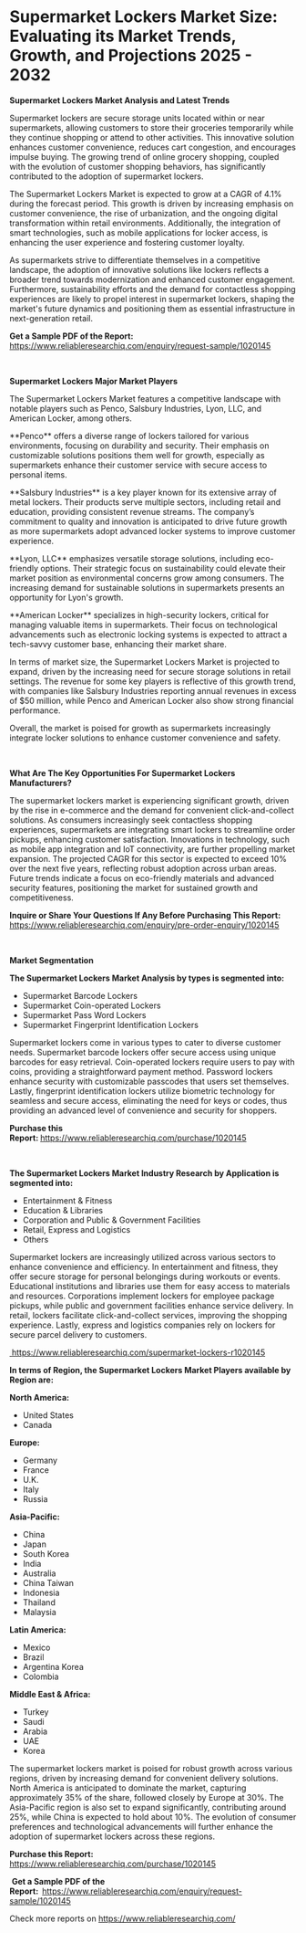 <p><h1>Supermarket Lockers Market Size: Evaluating its Market Trends, Growth, and Projections 2025 - 2032</h1></p><p><strong>Supermarket Lockers Market Analysis and Latest Trends</strong></p>
<p><p>Supermarket lockers are secure storage units located within or near supermarkets, allowing customers to store their groceries temporarily while they continue shopping or attend to other activities. This innovative solution enhances customer convenience, reduces cart congestion, and encourages impulse buying. The growing trend of online grocery shopping, coupled with the evolution of customer shopping behaviors, has significantly contributed to the adoption of supermarket lockers. </p><p>The Supermarket Lockers Market is expected to grow at a CAGR of 4.1% during the forecast period. This growth is driven by increasing emphasis on customer convenience, the rise of urbanization, and the ongoing digital transformation within retail environments. Additionally, the integration of smart technologies, such as mobile applications for locker access, is enhancing the user experience and fostering customer loyalty. </p><p>As supermarkets strive to differentiate themselves in a competitive landscape, the adoption of innovative solutions like lockers reflects a broader trend towards modernization and enhanced customer engagement. Furthermore, sustainability efforts and the demand for contactless shopping experiences are likely to propel interest in supermarket lockers, shaping the market's future dynamics and positioning them as essential infrastructure in next-generation retail.</p></p>
<p><strong>Get a Sample PDF of the Report:&nbsp;</strong> <a href="https://www.reliableresearchiq.com/enquiry/request-sample/1020145?utm_campaign=2282&utm_medium=2&utm_source=Github&utm_content=ia&utm_term=05042025&utm_id=supermarket-lockers">https://www.reliableresearchiq.com/enquiry/request-sample/1020145</a></p>
<p>&nbsp;</p>
<p><strong>Supermarket Lockers Major Market Players</strong></p>
<p><p>The Supermarket Lockers Market features a competitive landscape with notable players such as Penco, Salsbury Industries, Lyon, LLC, and American Locker, among others.</p><p>**Penco** offers a diverse range of lockers tailored for various environments, focusing on durability and security. Their emphasis on customizable solutions positions them well for growth, especially as supermarkets enhance their customer service with secure access to personal items.</p><p>**Salsbury Industries** is a key player known for its extensive array of metal lockers. Their products serve multiple sectors, including retail and education, providing consistent revenue streams. The company’s commitment to quality and innovation is anticipated to drive future growth as more supermarkets adopt advanced locker systems to improve customer experience.</p><p>**Lyon, LLC** emphasizes versatile storage solutions, including eco-friendly options. Their strategic focus on sustainability could elevate their market position as environmental concerns grow among consumers. The increasing demand for sustainable solutions in supermarkets presents an opportunity for Lyon's growth.</p><p>**American Locker** specializes in high-security lockers, critical for managing valuable items in supermarkets. Their focus on technological advancements such as electronic locking systems is expected to attract a tech-savvy customer base, enhancing their market share.</p><p>In terms of market size, the Supermarket Lockers Market is projected to expand, driven by the increasing need for secure storage solutions in retail settings. The revenue for some key players is reflective of this growth trend, with companies like Salsbury Industries reporting annual revenues in excess of $50 million, while Penco and American Locker also show strong financial performance.</p><p>Overall, the market is poised for growth as supermarkets increasingly integrate locker solutions to enhance customer convenience and safety.</p></p>
<p>&nbsp;</p>
<p><strong>What Are The Key Opportunities For Supermarket Lockers Manufacturers?</strong></p>
<p><p>The supermarket lockers market is experiencing significant growth, driven by the rise in e-commerce and the demand for convenient click-and-collect solutions. As consumers increasingly seek contactless shopping experiences, supermarkets are integrating smart lockers to streamline order pickups, enhancing customer satisfaction. Innovations in technology, such as mobile app integration and IoT connectivity, are further propelling market expansion. The projected CAGR for this sector is expected to exceed 10% over the next five years, reflecting robust adoption across urban areas. Future trends indicate a focus on eco-friendly materials and advanced security features, positioning the market for sustained growth and competitiveness.</p></p>
<p><strong>Inquire or Share Your Questions If Any Before Purchasing This Report:</strong> <a href="https://www.reliableresearchiq.com/enquiry/pre-order-enquiry/1020145?utm_campaign=2282&utm_medium=2&utm_source=Github&utm_content=ia&utm_term=05042025&utm_id=supermarket-lockers">https://www.reliableresearchiq.com/enquiry/pre-order-enquiry/1020145</a></p>
<p>&nbsp;</p>
<p><strong>Market Segmentation</strong></p>
<p><strong>The Supermarket Lockers Market Analysis by types is segmented into:</strong></p>
<p><ul><li>Supermarket Barcode Lockers</li><li>Supermarket Coin-operated Lockers</li><li>Supermarket Pass Word Lockers</li><li>Supermarket Fingerprint Identification Lockers</li></ul></p>
<p><p>Supermarket lockers come in various types to cater to diverse customer needs. Supermarket barcode lockers offer secure access using unique barcodes for easy retrieval. Coin-operated lockers require users to pay with coins, providing a straightforward payment method. Password lockers enhance security with customizable passcodes that users set themselves. Lastly, fingerprint identification lockers utilize biometric technology for seamless and secure access, eliminating the need for keys or codes, thus providing an advanced level of convenience and security for shoppers.</p></p>
<p><strong>Purchase this Report:&nbsp;</strong><a href="https://www.reliableresearchiq.com/purchase/1020145?utm_campaign=2282&utm_medium=2&utm_source=Github&utm_content=ia&utm_term=05042025&utm_id=supermarket-lockers">https://www.reliableresearchiq.com/purchase/1020145</a></p>
<p>&nbsp;</p>
<p><strong>The Supermarket Lockers Market Industry Research by Application is segmented into:</strong></p>
<p><ul><li>Entertainment & Fitness</li><li>Education & Libraries</li><li>Corporation and Public & Government Facilities</li><li>Retail, Express and Logistics</li><li>Others</li></ul></p>
<p><p>Supermarket lockers are increasingly utilized across various sectors to enhance convenience and efficiency. In entertainment and fitness, they offer secure storage for personal belongings during workouts or events. Educational institutions and libraries use them for easy access to materials and resources. Corporations implement lockers for employee package pickups, while public and government facilities enhance service delivery. In retail, lockers facilitate click-and-collect services, improving the shopping experience. Lastly, express and logistics companies rely on lockers for secure parcel delivery to customers.</p></p>
<p><a href="https://www.reliableresearchiq.com/supermarket-lockers-r1020145?utm_campaign=2282&utm_medium=2&utm_source=Github&utm_content=ia&utm_term=05042025&utm_id=supermarket-lockers">&nbsp;https://www.reliableresearchiq.com/supermarket-lockers-r1020145</a></p>
<p><strong>In terms of Region, the Supermarket Lockers Market Players available by Region are:</strong></p>
<p>
    <p> <strong> North America: </strong>
        <ul>
            <li>United States</li>
            <li>Canada</li>
        </ul>
        </p> 
    <p> <strong> Europe: </strong>
        <ul>
            <li>Germany</li>
            <li>France</li>
            <li>U.K.</li>
            <li>Italy</li>
            <li>Russia</li>
        </ul>
        </p> 
    <p> <strong> Asia-Pacific: </strong>
        <ul>
            <li>China</li>
            <li>Japan</li>
            <li>South Korea</li>
            <li>India</li>
            <li>Australia</li>
            <li>China Taiwan</li>
            <li>Indonesia</li>
            <li>Thailand</li>
            <li>Malaysia</li>
        </ul>
        </p> 
    <p> <strong> Latin America: </strong>
        <ul>
            <li>Mexico</li>
            <li>Brazil</li>
            <li>Argentina Korea</li>
            <li>Colombia</li>
        </ul>
        </p> 
    <p> <strong> Middle East & Africa: </strong>
        <ul>
            <li>Turkey</li>
            <li>Saudi</li>
            <li>Arabia</li>
            <li>UAE</li>
            <li>Korea</li>
        </ul>
    </p>
    </p>
<p><p>The supermarket lockers market is poised for robust growth across various regions, driven by increasing demand for convenient delivery solutions. North America is anticipated to dominate the market, capturing approximately 35% of the share, followed closely by Europe at 30%. The Asia-Pacific region is also set to expand significantly, contributing around 25%, while China is expected to hold about 10%. The evolution of consumer preferences and technological advancements will further enhance the adoption of supermarket lockers across these regions.</p></p>
<p><strong>Purchase this Report: </strong><a href="https://www.reliableresearchiq.com/purchase/1020145?utm_campaign=2282&utm_medium=2&utm_source=Github&utm_content=ia&utm_term=05042025&utm_id=supermarket-lockers">https://www.reliableresearchiq.com/purchase/1020145</a></p>
<p>&nbsp;<strong>Get a Sample PDF of the Report:&nbsp;&nbsp;</strong><a href="https://www.reliableresearchiq.com/enquiry/request-sample/1020145?utm_campaign=2282&utm_medium=2&utm_source=Github&utm_content=ia&utm_term=05042025&utm_id=supermarket-lockers">https://www.reliableresearchiq.com/enquiry/request-sample/1020145</a></p>
<p><strong></strong></p>
<p>Check more reports on <a href="https://www.reliableresearchiq.com/?utm_campaign=2282&utm_medium=2&utm_source=Github&utm_content=ia&utm_term=05042025&utm_id=supermarket-lockers">https://www.reliableresearchiq.com/</a></p>